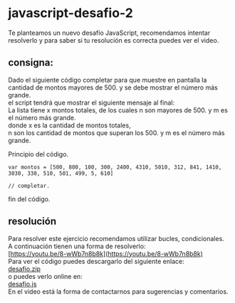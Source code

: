 # javascript-desafio-2
Te planteamos un nuevo desafío JavaScript, recomendamos intentar resolverlo y para saber si tu resolución es correcta puedes ver el video.  

## consigna:  

Dado el siguiente código completar para que muestre en pantalla la cantidad de montos mayores de 500. y  se debe mostrar el número más grande.  
el script tendrá que mostrar el siguiente mensaje al final:  
La lista tiene x montos totales, de los cuales n son mayores de 500. y m es el número más grande.  
donde x es la cantidad de montos totales,  
n son los cantidad de montos que superan los 500. y m es el número más grande.    

Principio del código.  

    var montos = [500, 800, 100, 300, 2400, 4310, 5010, 312, 841, 1410, 3030, 330, 510, 501, 499, 5, 610]    
    
    // completar.  
    
fin del código.    

## resolución  

Para resolver este ejercicio recomendamos utilizar bucles, condicionales.  
A continuación tienen una forma de resolverlo:  
[https://youtu.be/8-wWb7n8b8k](https://youtu.be/8-wWb7n8b8k)  
Para ver el código puedes descargarlo del siguiente  enlace:  
[desafio.zip](desafio.zip)  
o puedes verlo online en:  
[desafio.js](desafio.js)  
En el video está la forma de contactarnos para sugerencias y comentarios.